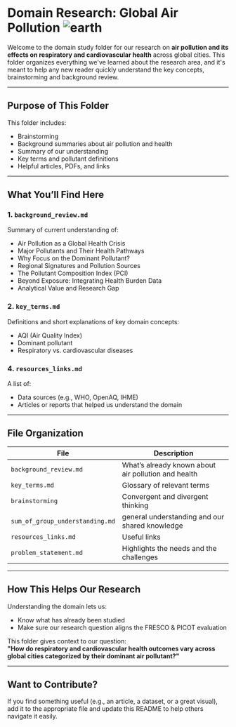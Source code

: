 # Domain Research: Global Air Pollution ![earth](../../notes/images/notes/images/air_pollution_earth.gif)

Welcome to the domain study folder for our research on **air pollution and its
 effects on respiratory and cardiovascular health** across global cities. This
 folder organizes everything we've learned about the research area, and it's
 meant to help any new reader quickly understand the key concepts, brainstorming
and background review.

---

## Purpose of This Folder

This folder includes:

- Brainstorming
- Background summaries about air pollution and health
- Summary of our understanding
- Key terms and pollutant definitions
- Helpful articles, PDFs, and links

---

## What You’ll Find Here

### 1. `background_review.md`

Summary of current understanding of:

- Air Pollution as a Global Health Crisis
- Major Pollutants and Their Health Pathways
- Why Focus on the Dominant Pollutant?
- Regional Signatures and Pollution Sources
- The Pollutant Composition Index (PCI)
- Beyond Exposure: Integrating Health Burden Data
- Analytical Value and Research Gap

### 2. `key_terms.md`

Definitions and short explanations of key domain concepts:

- AQI (Air Quality Index)
- Dominant pollutant
- Respiratory vs. cardiovascular diseases

### 4. `resources_links.md`

A list of:

- Data sources (e.g., WHO, OpenAQ, IHME)
- Articles or reports that helped us understand the domain

---

## File Organization

| File | Description |
|------|-------------|
| `background_review.md` | What’s already known about air pollution and health |
| `key_terms.md` | Glossary of relevant terms |
| `brainstorming` | Convergent and divergent thinking |
|`sum_of_group_understanding.md`| general understanding and our shared knowledge|
| `resources_links.md` | Useful links |
| `problem_statement.md` | Highlights the needs and the challenges |

---

## How This Helps Our Research

Understanding the domain lets us:

- Know what has already been studied
- Make sure our research question aligns the FRESCO & PICOT evaluation

This folder gives context to our question:  
**"How do respiratory and cardiovascular health outcomes vary across global cities
 categorized by their dominant air pollutant?"**

---

## Want to Contribute?

If you find something useful (e.g., an article, a dataset, or a great visual),
add it to the appropriate file and update this README to help others navigate it
easily.
